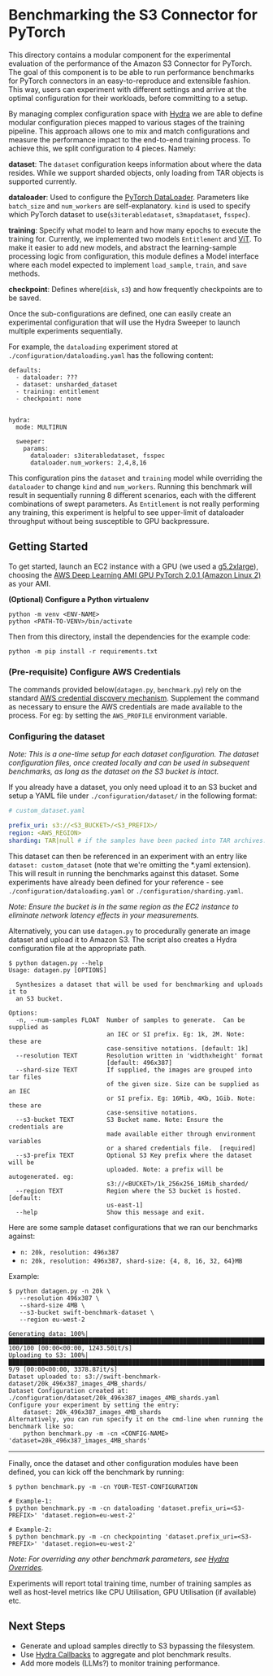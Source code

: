 # Benchmarking the S3 Connector for PyTorch

This directory contains a modular component for the experimental evaluation of the performance of the Amazon S3 Connector for
PyTorch.
The goal of this component is to be able to run performance benchmarks for PyTorch connectors in an easy-to-reproduce and
extensible fashion. This way, users can experiment with different settings and arrive at the optimal configuration for their workloads,
before committing to a setup.

By managing complex configuration space with [Hydra](https://hydra.cc/) we are able to define modular configuration pieces mapped to various
stages of the training pipeline. This approach allows one to mix and match configurations and measure the performance 
impact to the end-to-end training process. To achieve this, we split configuration to 4 pieces. Namely:

**dataset**: The `dataset` configuration keeps information about where the data resides. While we support sharded objects, only loading
from TAR objects is supported currently.

**dataloader**: Used to configure the [PyTorch DataLoader](https://pytorch.org/tutorials/beginner/basics/data_tutorial.html). Parameters like
`batch_size` and `num_workers` are self-explanatory. `kind` is used to specify which PyTorch dataset to use(`s3iterabledataset`, `s3mapdataset`, `fsspec`).

**training**: Specify what model to learn and how many epochs to execute the training for. Currently, we implemented two
models `Entitlement` and [ViT](https://huggingface.co/docs/transformers/model_doc/vit). To make it easier to add new models, and abstract the learning-sample processing logic from configuration, this module
defines a Model interface where each model expected to implement `load_sample`, `train`, and `save` methods.

**checkpoint**: Defines where(`disk`, `s3`) and how frequently checkpoints are to be saved.

Once the sub-configurations are defined, one can easily create an experimental configuration that will use the Hydra Sweeper
to launch multiple experiments sequentially.

For example, the `dataloading` experiment stored at `./configuration/dataloading.yaml` has the following
content:

```
defaults:
  - dataloader: ???
  - dataset: unsharded_dataset
  - training: entitlement
  - checkpoint: none


hydra:
  mode: MULTIRUN

  sweeper:
    params:
      dataloader: s3iterabledataset, fsspec
      dataloader.num_workers: 2,4,8,16
```

This configuration pins the `dataset` and `training` model while overriding the `dataloader` to change `kind`
and `num_workers`. Running this benchmark will result in sequentially running 8 different scenarios,
each with the different combinations of swept parameters. As `Entitlement` is not really performing any training, this
experiment is helpful to see upper-limit of dataloader throughput without being susceptible to GPU backpressure.

## Getting Started

To get started, launch an EC2 instance with a GPU (we used
a [g5.2xlarge](https://aws.amazon.com/ec2/instance-types/g5/)),
choosing
the [AWS Deep Learning AMI GPU PyTorch 2.0.1 (Amazon Linux 2)](https://aws.amazon.com/releasenotes/aws-deep-learning-ami-gpu-pytorch-2-0-amazon-linux-2/)
as your AMI.

**(Optional) Configure a Python virtualenv**

    python -m venv <ENV-NAME>
    python <PATH-TO-VENV>/bin/activate

Then from this directory, install the dependencies for the example code:

    python -m pip install -r requirements.txt

### (Pre-requisite) Configure AWS Credentials

The commands provided below(`datagen.py`, `benchmark.py`) rely on the standard [AWS credential discovery mechanism](https://docs.aws.amazon.com/cli/latest/userguide/cli-configure-files.html). 
Supplement the command as necessary to ensure the AWS credentials are made available to the process. For eg: by setting
the `AWS_PROFILE` environment variable.

### Configuring the dataset

_Note: This is a one-time setup for each dataset configuration. The dataset configuration files, once created locally
and can be used in subsequent benchmarks, as long as the dataset on the S3 bucket is intact._

If you already have a dataset, you only need upload it to an S3 bucket and setup a YAML file under
`./configuration/dataset/` in the following format:

```yaml
# custom_dataset.yaml

prefix_uri: s3://<S3_BUCKET>/<S3_PREFIX>/
region: <AWS_REGION>
sharding: TAR|null # if the samples have been packed into TAR archives.
```

This dataset can then be referenced in an experiment with an entry like `dataset: custom_dataset` (note that we're 
omitting the *.yaml extension). This will result in running the benchmarks against this dataset. Some experiments have 
already been defined for your reference - see `./configuration/dataloading.yaml` or `./configuration/sharding.yaml`.

_Note: Ensure the bucket is in the same region as the EC2 instance to eliminate network latency effects in your
measurements._

Alternatively, you can use `datagen.py` to procedurally generate an image dataset and upload it to Amazon S3. The script
also creates a Hydra configuration file at the appropriate path.

```
$ python datagen.py --help
Usage: datagen.py [OPTIONS]

  Synthesizes a dataset that will be used for benchmarking and uploads it to
  an S3 bucket.

Options:
  -n, --num-samples FLOAT  Number of samples to generate.  Can be supplied as
                           an IEC or SI prefix. Eg: 1k, 2M. Note: these are
                           case-sensitive notations. [default: 1k]
  --resolution TEXT        Resolution written in 'widthxheight' format
                           [default: 496x387]
  --shard-size TEXT        If supplied, the images are grouped into tar files
                           of the given size. Size can be supplied as an IEC
                           or SI prefix. Eg: 16Mib, 4Kb, 1Gib. Note: these are
                           case-sensitive notations.
  --s3-bucket TEXT         S3 Bucket name. Note: Ensure the credentials are
                           made available either through environment variables
                           or a shared credentials file.  [required]
  --s3-prefix TEXT         Optional S3 Key prefix where the dataset will be
                           uploaded. Note: a prefix will be autogenerated. eg:
                           s3://<BUCKET>/1k_256x256_16Mib_sharded/
  --region TEXT            Region where the S3 bucket is hosted.  [default:
                           us-east-1]
  --help                   Show this message and exit.

```

Here are some sample dataset configurations that we ran our benchmarks against:

- `n: 20k, resolution: 496x387`
- `n: 20k, resolution: 496x387, shard-size: {4, 8, 16, 32, 64}MB`

Example:

```
$ python datagen.py -n 20k \
   --resolution 496x387 \
   --shard-size 4MB \
   --s3-bucket swift-benchmark-dataset \
   --region eu-west-2

Generating data: 100%|█████████████████████████████████████████████████████████████████████████████████████████████████████████████████████████████████████| 100/100 [00:00<00:00, 1243.50it/s]
Uploading to S3: 100%|█████████████████████████████████████████████████████████████████████████████████████████████████████████████████████████████████████████| 9/9 [00:00<00:00, 3378.87it/s]
Dataset uploaded to: s3://swift-benchmark-dataset/20k_496x387_images_4MB_shards/
Dataset Configuration created at: ./configuration/dataset/20k_496x387_images_4MB_shards.yaml
Configure your experiment by setting the entry:
    dataset: 20k_496x387_images_4MB_shards
Alternatively, you can run specify it on the cmd-line when running the benchmark like so:
    python benchmark.py -m -cn <CONFIG-NAME> 'dataset=20k_496x387_images_4MB_shards'
```

---

Finally, once the dataset and other configuration modules have been defined, you can kick off the benchmark by running: 

    $ python benchmark.py -m -cn YOUR-TEST-CONFIGURATION 
    
    # Example-1:
    $ python benchmark.py -m -cn dataloading 'dataset.prefix_uri=<S3-PREFIX>' 'dataset.region=eu-west-2'

    # Example-2:
    $ python benchmark.py -m -cn checkpointing 'dataset.prefix_uri=<S3-PREFIX>' 'dataset.region=eu-west-2'

_Note: For overriding any other benchmark parameters,
see [Hydra Overrides](https://hydra.cc/docs/advanced/override_grammar/basic/)._

Experiments will report total training time, number of training samples as well as host-level metrics like CPU
Utilisation, GPU Utilisation (if available) etc.

## Next Steps

- Generate and upload samples directly to S3 bypassing the filesystem.
- Use [Hydra Callbacks](https://hydra.cc/docs/experimental/callbacks/) to aggregate and plot benchmark results.
- Add more models (LLMs?) to monitor training performance.